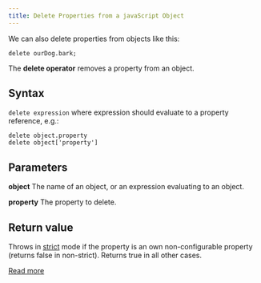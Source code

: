 ```yaml
---
title: Delete Properties from a javaScript Object
---
```

We can also delete properties from objects like this:

    delete ourDog.bark;

The **delete operator** removes a property from an object.

## Syntax

`delete expression` where expression should evaluate to a property reference, e.g.:

    delete object.property
    delete object['property']

## Parameters

**object** The name of an object, or an expression evaluating to an object.

**property** The property to delete.

## Return value

Throws in [strict](https://developer.mozilla.org/en-US/docs/Web/JavaScript/Reference/Functions_and_function_scope/Strict_mode) mode if the property is an own non-configurable property (returns false in non-strict). Returns true in all other cases.

[Read more](https://developer.mozilla.org/en-US/docs/Web/JavaScript/Reference/Operators/delete)